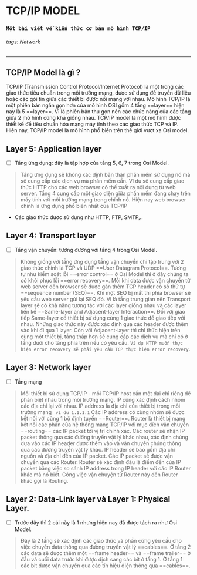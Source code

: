 # TCP/IP MODEL
### `Một bài viết về kiến thức cơ bản mô hình TCP/IP`
###### tags: Network
---
## TCP/IP Model là gì ?
TCP/IP (Transmission Control Protocol/Internet Protocol) là một trong các giao thức tiêu chuẩn trong môi trường mạng, được sử dụng để truyền dữ liệu hoặc các gói tin giữa các thiết bị được nối mạng với nhau.
Mô hình TCP/IP là một phiên bản ngắn gọn hơn của mô hình OSI gồm 4 tầng ==layer== hiện nay là 5 ==layer==. Vì là phiên bản thu gọn nên các chức năng của các tầng giữa 2 mô hình cũng khá giống nhau.
TCP/IP model là một mô hình được thiết kế để tiêu chuẩn hóa mạng máy tính theo các giao thức TCP và IP.
Hiện nay, TCP/IP model là mô hình phổ biến trên thế giới vượt xa Osi model.
## Layer 5: Application layer
- [ ] Tầng ứng dụng: đây là tập hợp của tầng 5, 6, 7 trong Osi Model.
> Tầng ứng dụng sẽ không xác định bản thân phần mềm sử dụng nó mà sẽ cung cấp các dịch vụ mà phần mềm cần. Ví dụ sẽ cung cấp giao thức HTTP cho các web browser có thể xuất ra nội dụng từ web server.
> Tầng 4 cung cấp một giao diện giữa phần mềm đang chạy trên máy tính với môi trường mạng trong chính nó.
> Hiện nay web browser chính là ứng dụng phổ biến nhất của TCP/IP 
- Các giao thức được sử dụng như HTTP, FTP, SMTP,..
## Layer 4: Transport layer
- [ ] Tầng vận chuyển: tương đương với tầng 4 trong Osi Model.
> Không giống với tầng ứng dụng tầng vận chuyển chỉ tập trung với 2 giao thức chính là TCP và UDP ==User Datagram Protocol==. 
> Tương tự như kiểm soát lỗi ==error control== ở Osi Model thì ở đây chúng ta có khôi phục lỗi ==error recovery==. Mỗi khi data được vận chuyển từ web server đến browser sẽ được gán thêm TCP header có số thứ tự ==sequence number (SEQ)==. Khi một SEQ bị mất thì phía browser sẽ yêu cầu web server gửi lại SEQ đó.
> Vì là tầng trung gian nên Transport layer sẽ có khả năng tương tác với các layer giống nhau và các layer liền kề ==Same-layer and Adjacent-layer Interaction==. Đối với giao tiếp Same-layer có thiết bị sử dụng cùng 1 giao thức để giao tiếp với nhau. Những giao thức này được xác định qua các header được thêm vào khi đi qua 1 layer.
>  Còn với Adjacent-layer thì chỉ thức hiện trên cùng một thiết bị, tầng thấp hơn sẽ cung cấp các dịch vụ mà chỉ có ở tầng dưới cho tầng phía trên nếu có yêu cầu. 
>  `Ví dụ HTTP muốn thực hiện error recovery sẽ phải yêu cầu TCP thực hiện error recovery`.
## Layer 3: Network layer
- [ ] Tầng mạng
> Mỗi thiết bị sử dụng TCP/IP - mỗi TCP/IP host cần một đại chỉ riêng để phân biệt nhau trong môi trường mạng. IP cũng xác định cách nhóm các địa chỉ lại với nhau.
> IP address là địa chỉ của thiết bị trong môi trường mạng ` ví dụ 1.1.1.1` Các IP address có cùng nhóm sẽ được kết nối với cùng 1 bộ định tuyến ==Router==. 
> Router là thiết bị mạng kết nối các phần của hệ thống mạng TCP/IP với mục đích vận chuyển ==routing== các IP packet tới vị trí chính xác. 
> Các router sẽ nhận IP packet thông qua các đường truyền vật lý khác nhau, xác định chúng dựa vào các IP header được thêm vào và vận chuyển chúng thông qua các đường truyền vật lý khác.
> IP header sẽ bao gồm địa chỉ nguồn và địa chỉ đến của IP packet.
> Các IP packet sẽ được vận chuyển qua các Router. Router sẽ xác định đâu là điểm đến của IP packet bằng việc so sánh IP address trong IP header với các IP Router khác mà nó biết. Công việc vận chuyện từ Router này đến Router khác gọi là Routing.
## Layer 2: Data-Link layer và Layer 1: Physical Layer.
- [ ] Trước đây thì 2 cái này là 1 nhưng hiện nay đã được tách ra như Osi Model.
> Đây là 2 tầng sẽ xác định các giao thức và phần cứng yêu cầu cho việc chuyển data thông qua đường truyền vật lý ==cables==. 
> Ở tầng 2 các data sẽ được thêm một ==frame header== và ==frame trailer== ở đầu và cuối data trước khi được dịch sang các bit ở tầng 1.
> Ở tầng 1 các bit được vận chuyển qua các tín hiệu điện thông qua ==cables==.

 